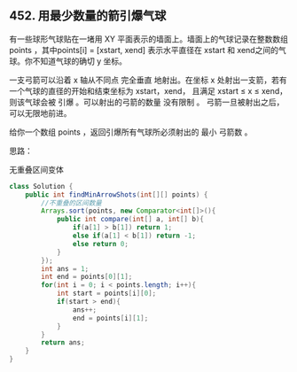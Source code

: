 ## 452. 用最少数量的箭引爆气球
有一些球形气球贴在一堵用 XY 平面表示的墙面上。墙面上的气球记录在整数数组 points ，其中points[i] = [xstart, xend] 表示水平直径在 xstart 和 xend之间的气球。你不知道气球的确切 y 坐标。

一支弓箭可以沿着 x 轴从不同点 完全垂直 地射出。在坐标 x 处射出一支箭，若有一个气球的直径的开始和结束坐标为 xstart，xend， 且满足  xstart ≤ x ≤ xend，则该气球会被 引爆 。可以射出的弓箭的数量 没有限制 。 弓箭一旦被射出之后，可以无限地前进。

给你一个数组 points ，返回引爆所有气球所必须射出的 最小 弓箭数 。

思路：

无重叠区间变体

```java
class Solution {
    public int findMinArrowShots(int[][] points) {
        //不重叠的区间数量
        Arrays.sort(points, new Comparator<int[]>(){
            public int compare(int[] a, int[] b){
                if(a[1] > b[1]) return 1;
                else if(a[1] < b[1]) return -1;
                else return 0;
            }
        });
        int ans = 1;
        int end = points[0][1];
        for(int i = 0; i < points.length; i++){
            int start = points[i][0];
            if(start > end){
                ans++;
                end = points[i][1];
            }
        }
        return ans;
    }
}
```
